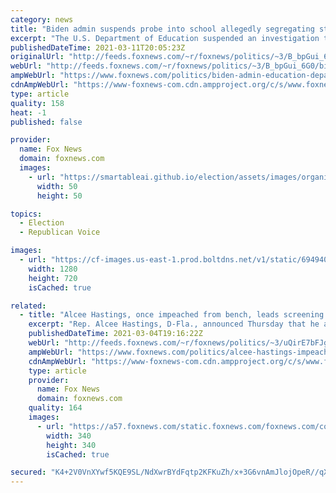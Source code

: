 ```yaml
---
category: news
title: "Biden admin suspends probe into school allegedly segregating students by race; Rep. Owens blasts decision"
excerpt: "The U.S. Department of Education suspended an investigation that found students and faculty at an Illinois school were discriminated against through the use of racial \"affinity groups,\" Fox News has learned."
publishedDateTime: 2021-03-11T20:05:23Z
originalUrl: "http://feeds.foxnews.com/~r/foxnews/politics/~3/B_bpGui_6G0/biden-admin-education-department-racial-segregation-burgess-owens"
webUrl: "http://feeds.foxnews.com/~r/foxnews/politics/~3/B_bpGui_6G0/biden-admin-education-department-racial-segregation-burgess-owens"
ampWebUrl: "https://www.foxnews.com/politics/biden-admin-education-department-racial-segregation-burgess-owens.amp"
cdnAmpWebUrl: "https://www-foxnews-com.cdn.ampproject.org/c/s/www.foxnews.com/politics/biden-admin-education-department-racial-segregation-burgess-owens.amp"
type: article
quality: 158
heat: -1
published: false

provider:
  name: Fox News
  domain: foxnews.com
  images:
    - url: "https://smartableai.github.io/election/assets/images/organizations/foxnews.com-50x50.jpg"
      width: 50
      height: 50

topics:
  - Election
  - Republican Voice

images:
  - url: "https://cf-images.us-east-1.prod.boltdns.net/v1/static/694940094001/a462b847-64f6-4ab5-8b42-7debbc2c2c55/b45dd515-fde3-4cfe-a9f9-197377656a3c/1280x720/match/image.jpg"
    width: 1280
    height: 720
    isCached: true

related:
  - title: "Alcee Hastings, once impeached from bench, leads screening of judicial appointments to Biden"
    excerpt: "Rep. Alcee Hastings, D-Fla., announced Thursday that he and Rep. Debbie Wasserman Schultz, D-Fla., formed three screening conferences that will recommend candidates to fill federal judicial openings as well as vacant U.S. Attorney and U.S. Marshal positions in their state."
    publishedDateTime: 2021-03-04T19:16:22Z
    webUrl: "http://feeds.foxnews.com/~r/foxnews/politics/~3/uQirE7bFJgM/alcee-hastings-impeached-from-bench-biden-judicial-appointments"
    ampWebUrl: "https://www.foxnews.com/politics/alcee-hastings-impeached-from-bench-biden-judicial-appointments.amp"
    cdnAmpWebUrl: "https://www-foxnews-com.cdn.ampproject.org/c/s/www.foxnews.com/politics/alcee-hastings-impeached-from-bench-biden-judicial-appointments.amp"
    type: article
    provider:
      name: Fox News
      domain: foxnews.com
    quality: 164
    images:
      - url: "https://a57.foxnews.com/static.foxnews.com/foxnews.com/content/uploads/2021/03/340/340/RonnBlitzerHeadshot.jpg?ve=1&tl=1"
        width: 340
        height: 340
        isCached: true

secured: "K4+2V0VnXYwf5KQE9SL/NdXwrBYdFqtp2KFKuZh/x+3G6vnAmJlojOpeR//qXE9ldAlK8TbKuWlMnHXKGH0aXeC8ib+u/R+lvZM5YE3LZpBSuc4cKrKAdY3ri2omZFDqANLN5rnWGasEzUEaAcbth3DXw3w99+a28rfwfT9gN+1Sm7c+01x9xWbA7XOkDPWo/cFu/aPJhUF3VFnKKTyOMNDyWlxBYTYIeNstteeJIDQOY3VBknFDdF+C7OdeQgiZw7uAesgAmd50kTj7lxYesgWkvoT1CYiggVt6Lm/BSCykwsBpX+rAsfVbtj5FIdI4VReCq0WlpQvUld5FEEgDA3gmM2nuOhQkMoca1Hu209I=;t26DDPX4d8cNxkqDMIB1qg=="
---
```


